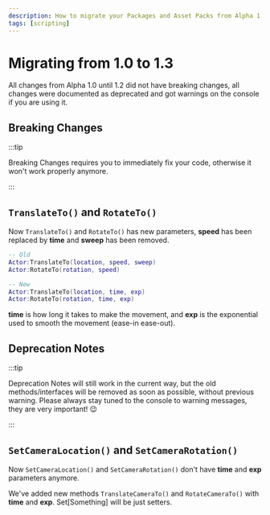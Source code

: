 ```yaml
---
description: How to migrate your Packages and Asset Packs from Alpha 1.0 to 1.3 version
tags: [scripting]
---
```


# Migrating from 1.0 to 1.3

All changes from Alpha 1.0 until 1.2 did not have breaking changes, all changes were documented as deprecated and got warnings on the console if you are using it.

## Breaking Changes

:::tip

Breaking Changes requires you to immediately fix your code, otherwise it won't work properly anymore.

:::

## `TranslateTo()` and `RotateTo()`

Now `TranslateTo()` and `RotateTo()` has new parameters, **speed** has been replaced by **time** and **sweep** has been removed.

```lua
-- Old
Actor:TranslateTo(location, speed, sweep)
Actor:RotateTo(rotation, speed)

-- New
Actor:TranslateTo(location, time, exp)
Actor:RotateTo(rotation, time, exp)
```

**time** is how long it takes to make the movement, and **exp** is the exponential used to smooth the movement (ease-in ease-out).


## Deprecation Notes

:::tip

Deprecation Notes will still work in the current way, but the old methods/interfaces will be removed as soon as possible, without previous warning. Please always stay tuned to the console to warning messages, they are very important! 😉

:::

## `SetCameraLocation()` and `SetCameraRotation()`

Now `SetCameraLocation()` and `SetCameraRotation()` don't have **time** and **exp** parameters anymore.

We've added new methods `TranslateCameraTo()` and `RotateCameraTo()` with **time** and **exp**. Set\[Something\] will be just setters.
